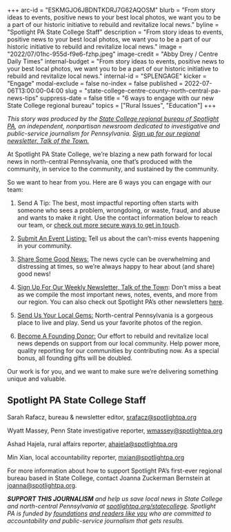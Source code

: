 +++
arc-id = "ESKMGJO6JBDNTKDRJ7G62AQOSM"
blurb = "From story ideas to events, positive news to your best local photos, we want you to be a part of our historic initiative to rebuild and revitalize local news."
byline = "Spotlight PA State College Staff"
description = "From story ideas to events, positive news to your best local photos, we want you to be a part of our historic initiative to rebuild and revitalize local news."
image = "2022/07/01hc-955d-f9e6-fzhp.jpeg"
image-credit = "Abby Drey / Centre Daily Times"
internal-budget = "From story ideas to events, positive news to your best local photos, we want you to be a part of our historic initiative to rebuild and revitalize local news."
internal-id = "SPLENGAGE"
kicker = "Engage"
modal-exclude = false
no-index = false
published = 2022-07-06T13:00:00-04:00
slug = "state-college-centre-county-north-central-pa-news-tips"
suppress-date = false
title = "6 ways to engage with our new State College regional bureau"
topics = ["Rural Issues", "Education"]
+++

<i>This story was produced by the&nbsp;</i><a href="https://www.spotlightpa.org/statecollege"><i>State College regional bureau of Spotlight PA</i></a><i>, an independent, nonpartisan newsroom dedicated to investigative and public-service journalism for Pennsylvania.&nbsp;</i><a href="https://www.spotlightpa.org/newsletters/talkofthetown"><i>Sign up for our regional newsletter, Talk of the Town.</i></a>

At Spotlight PA State College, we’re blazing a new path forward for local news in north-central Pennsylvania, one that’s produced with the community, in service to the community, and sustained by the community.

So we want to hear from you. Here are 6 ways you can engage with our team:

1. Send A Tip: The best, most impactful reporting often starts with someone who sees a problem, wrongdoing, or waste, fraud, and abuse and wants to make it right. Use the contact information below to reach our team, or <a href="https://www.spotlightpa.org/tips">check out more secure ways to get in touch</a>.

2. <a href="mailto:talkofthetown@spotlightpa.org">Submit An Event Listing:</a> Tell us about the can’t-miss events happening in your community.

3. <a href="mailto:talkofthetown@spotlightpa.org">Share Some Good News:</a> The news cycle can be overwhelming and distressing at times, so we’re always happy to hear about (and share) good news!

4. <a href="https://www.spotlightpa.org/newsletters/talkofthetown">Sign Up For Our Weekly Newsletter, Talk of the Town</a>: Don’t miss a beat as we compile the most important news, notes, events, and more from our region. You can also check out Spotlight PA’s other newsletters <a href="https://www.spotlightpa.org/newsletters">here</a>.

5. <a href="mailto:talkofthetown@spotlightpa.org">Send Us Your Local Gems:</a> North-central Pennsylvania is a gorgeous place to live and play. Send us your favorite photos of the region.

6. <a href="/donate/statecollege?campaign=701Dn000000Ygq5IAC">Become A Founding Donor:</a> Our effort to rebuild and revitalize local news depends on support from our local community. Help power more, quality reporting for our communities by contributing now. As a special bonus, all founding gifts will be doubled.

Our work is for you, and we want to make sure we’re delivering something unique and valuable.

## Spotlight PA State College Staff

Sarah Rafacz, bureau &amp; newsletter editor, <a href="mailto:srafacz@spotlightpa.org">srafacz@spotlightpa.org</a>

Wyatt Massey, Penn State investigative reporter, <a href="mailto:wmassey@spotlightpa.org">wmassey@spotlightpa.org</a>

Ashad Hajela, rural affairs reporter, <a href="mailto:ahajela@spotlightpa.org">ahajela@spotlightpa.org</a>

Min Xian, local accountability reporter, <a href="mailto:mxian@spotlightpa.org">mxian@spotlightpa.org</a>

For more information about how to support Spotlight PA’s first-ever regional bureau based in State College, contact Joanna Zuckerman Bernstein at <a href="mailto:joanna@spotlightpa.org">joanna@spotlightpa.org</a>.

<i><b>SUPPORT THIS JOURNALISM</b></i><i>&nbsp;and help us save local news in State College and north-central Pennsylvania at&nbsp;</i><a href="/donate?campaign=701Dn000000Ygq1IAC&utm_source=www.spotlightpa.org&utm_medium=statecollege:section&utm_campaign=statecollege:main"><i>spotlightpa.org/statecollege</i></a><i>. Spotlight PA is funded by&nbsp;</i><a href="https://www.spotlightpa.org/support"><i>foundations</i></a><i> </i><a href="https://www.spotlightpa.org/support"><i>and readers like you</i></a><i>&nbsp;who are committed to accountability and public-service journalism that gets results.</i>
